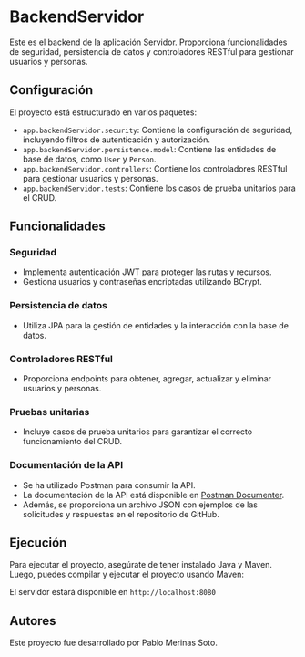 # BackendServidor

Este es el backend de la aplicación Servidor. Proporciona funcionalidades de seguridad, persistencia de datos y controladores RESTful para gestionar usuarios y personas.

## Configuración

El proyecto está estructurado en varios paquetes:

- `app.backendServidor.security`: Contiene la configuración de seguridad, incluyendo filtros de autenticación y autorización.
- `app.backendServidor.persistence.model`: Contiene las entidades de base de datos, como `User` y `Person`.
- `app.backendServidor.controllers`: Contiene los controladores RESTful para gestionar usuarios y personas.
- `app.backendServidor.tests`: Contiene los casos de prueba unitarios para el CRUD.

## Funcionalidades

### Seguridad
- Implementa autenticación JWT para proteger las rutas y recursos.
- Gestiona usuarios y contraseñas encriptadas utilizando BCrypt.

### Persistencia de datos
- Utiliza JPA para la gestión de entidades y la interacción con la base de datos.

### Controladores RESTful
- Proporciona endpoints para obtener, agregar, actualizar y eliminar usuarios y personas.

### Pruebas unitarias
- Incluye casos de prueba unitarios para garantizar el correcto funcionamiento del CRUD.

### Documentación de la API
- Se ha utilizado Postman para consumir la API.
- La documentación de la API está disponible en [Postman Documenter](https://documenter.getpostman.com/view/31759288/2sA2xfYYiw).
- Además, se proporciona un archivo JSON con ejemplos de las solicitudes y respuestas en el repositorio de GitHub.

## Ejecución

Para ejecutar el proyecto, asegúrate de tener instalado Java y Maven. Luego, puedes compilar y ejecutar el proyecto usando Maven:

El servidor estará disponible en `http://localhost:8080`

## Autores

Este proyecto fue desarrollado por Pablo Merinas Soto.
